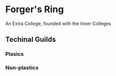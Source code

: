 # Forger's Ring

An Extra College, founded with the Inner Colleges 

## Techinal Guilds

### Plasics

### Non-plastics